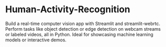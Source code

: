 # Human-Activity-Recognition
Build a real-time computer vision app with Streamlit and streamlit-webrtc. Perform tasks like object detection or edge detection on webcam streams or labeled videos, all in Python. Ideal for showcasing machine learning models or interactive demos.
